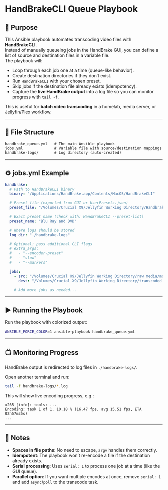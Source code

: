 # HandBrakeCLI Queue Playbook

## 📌 Purpose

This Ansible playbook automates transcoding video files with **HandBrakeCLI**.  
Instead of manually queueing jobs in the HandBrake GUI, you can define a list of source and destination files in a variable file.  
The playbook will:

- Loop through each job one at a time (queue-like behavior).
- Create destination directories if they don’t exist.
- Run `HandBrakeCLI` with your chosen preset.
- Skip jobs if the destination file already exists (idempotency).
- Capture the **live HandBrake output** into a log file so you can monitor progress with `tail -f`.

This is useful for **batch video transcoding** in a homelab, media server, or Jellyfin/Plex workflow.

---

## 📂 File Structure

```
handbrake_queue.yml   # The main Ansible playbook
jobs.yml              # Variable file with source/destination mappings
handbrake-logs/       # Log directory (auto-created)
```

---

## ⚙️ jobs.yml Example

```yaml
handbrake:
  # Path to HandBrakeCLI binary
  binary: "/Applications/HandBrake.app/Contents/MacOS/HandBrakeCLI"

  # Preset file (exported from GUI or UserPresets.json)
  preset_file: "/Volumes/Crucial X9/Jellyfin Working Directory/Handbrake Presets"

  # Exact preset name (check with: HandBrakeCLI --preset-list)
  preset_name: "Blu Ray and DVD"

  # Where logs should be stored
  log_dir: "./handbrake-logs"

  # Optional: pass additional CLI flags
  # extra_args:
  #   - "--encoder-preset"
  #   - "slow"
  #   - "--markers"

  jobs:
    - src: "/Volumes/Crucial X9/Jellyfin Working Directory/raw media/movies/The Accountant/The Accountant (2016).mkv"
      dest: "/Volumes/Crucial X9/Jellyfin Working Directory/transcoded media/The Accountant (2016) [tmdbid-302946]/The Accountant (2016) [tmdbid-302946].mkv"

    # Add more jobs as needed...
```

---

## ▶️ Running the Playbook

Run the playbook with colorized output:

```bash
ANSIBLE_FORCE_COLOR=1 ansible-playbook handbrake_queue.yml
```

---

## 📺 Monitoring Progress

HandBrake output is redirected to log files in `./handbrake-logs/`.

Open another terminal and run:

```bash
tail -f handbrake-logs/*.log
```

This will show live encoding progress, e.g.:

```
x265 [info]: tools: ...
Encoding: task 1 of 1, 10.18 % (16.47 fps, avg 15.51 fps, ETA 02h57m35s)
...
```

---

## 📝 Notes

- **Spaces in file paths**: No need to escape, `argv` handles them correctly.
- **Idempotent**: The playbook won’t re-encode a file if the destination already exists.
- **Serial processing**: Uses `serial: 1` to process one job at a time (like the GUI queue).
- **Parallel option**: If you want multiple encodes at once, remove `serial: 1` and add `async`/`poll` to the transcode task.
